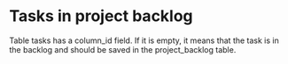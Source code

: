 # Tasks in project backlog
Table tasks has a column_id field. 
If it is empty, it means that the task is in the backlog and should be saved in the project_backlog table.
